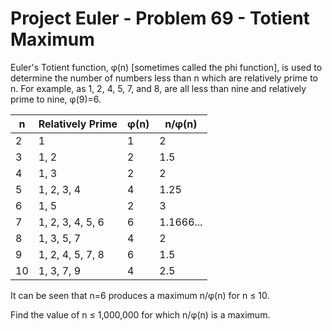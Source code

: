 # Project Euler - Problem 69 - Totient Maximum
Euler's Totient function, φ(n) [sometimes called the phi function], is used to determine the number of numbers less than n which are relatively prime to n.
For example, as 1, 2, 4, 5, 7, and 8, are all less than nine and relatively prime to nine, φ(9)=6.

|  n |  Relatively Prime | φ(n) |   n/φ(n)  |
|----|-------------------|------|-----------|
|  2 | 1	               |  1 	| 2         |
|  3 | 1, 2	             |  2 	| 1.5       |
|  4 | 1, 3	             |  2 	| 2         |
|  5 | 1, 2, 3, 4        |  4 	| 1.25      |
|  6 | 1, 5              |  2 	| 3         |
|  7 | 1, 2, 3, 4, 5, 6  |  6 	| 1.1666... |
|  8 | 1, 3, 5, 7        |  4 	| 2         |
|  9 | 1, 2, 4, 5, 7, 8  |  6 	| 1.5       |
| 10 | 1, 3, 7, 9	       |  4 	| 2.5       |

It can be seen that n=6 produces a maximum n/φ(n) for n ≤ 10.

Find the value of n ≤ 1,000,000 for which n/φ(n) is a maximum.
